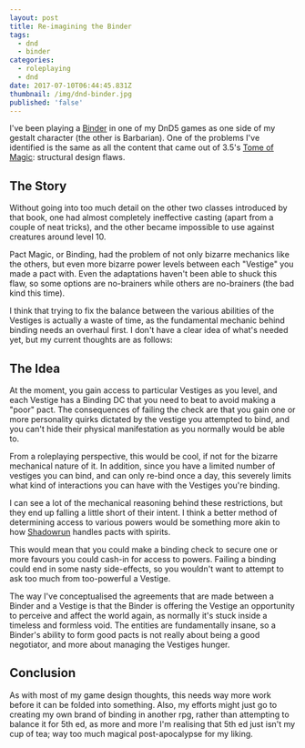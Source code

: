 ```yaml
---
layout: post
title: Re-imagining the Binder
tags:
  - dnd
  - binder
categories:
  - roleplaying
  - dnd
date: 2017-07-10T06:44:45.831Z
thumbnail: /img/dnd-binder.jpg
published: 'false'
---
```

I've been playing a [Binder][1] in one of my DnD5 games as one side of my gestalt character (the other is Barbarian). One of the problems I've identified is the same as all the content that came out of 3.5's [Tome of Magic][2]: structural design flaws.

## The Story

Without going into too much detail on the other two classes introduced by that book, one had almost completely ineffective casting (apart from a couple of neat tricks), and the other became impossible to use against creatures around level 10.

Pact Magic, or Binding, had the problem of not only bizarre mechanics like the others, but even more bizarre power levels between each "Vestige" you made a pact with. Even the adaptations haven't been able to shuck this flaw, so some options are no-brainers while others are no-brainers (the bad kind this time).

I think that trying to fix the balance between the various abilities of the Vestiges is actually a waste of time, as the fundamental mechanic behind binding needs an overhaul first. I don't have a clear idea of what's needed yet, but my current thoughts are as follows:

## The Idea

At the moment, you gain access to particular Vestiges as you level, and each Vestige has a Binding DC that you need to beat to avoid making a "poor" pact. The consequences of failing the check are that you gain one or more personality quirks dictated by the vestige you attempted to bind, and you can't hide their physical manifestation as you normally would be able to.

From a roleplaying perspective, this would be cool, if not for the bizarre mechanical nature of it. In addition, since you have a limited number of vestiges you can bind, and can only re-bind once a day, this severely limits what kind of interactions you can have with the Vestiges you're binding.

I can see a lot of the mechanical reasoning behind these restrictions, but they end up falling a little short of their intent. I think a better method of determining access to various powers would be something more akin to how [Shadowrun][3] handles pacts with spirits.

This would mean that you could make a binding check to secure one or more favours you could cash-in for access to powers. Failing a binding could end in some nasty side-effects, so you wouldn't want to attempt to ask too much from too-powerful a Vestige.

The way I've conceptualised the agreements that are made between a Binder and a Vestige is that the Binder is offering the Vestige an opportunity to perceive and affect the world again, as normally it's stuck inside a timeless and formless void. The entities are fundamentally insane, so a Binder's ability to form good pacts is not really about being a good negotiator, and more about managing the Vestiges hunger.

## Conclusion

As with most of my game design thoughts, this needs way more work before it can be folded into something. Also, my efforts might just go to creating my own brand of binding in another rpg, rather than attempting to balance it for 5th ed, as more and more I'm realising that 5th ed just isn't my cup of tea; way too much magical post-apocalypse for my liking.

[1]: http://mfov.magehandpress.com/2016/06/book-of-binding.html

[2]: https://en.wikipedia.org/wiki/Tome_of_Magic

[3]: https://en.wikipedia.org/wiki/Shadowrun
